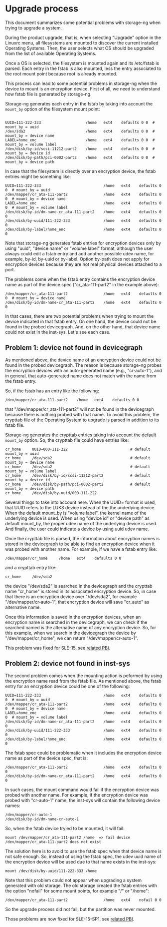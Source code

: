 # Upgrade process

This document summarizes some potential problems with storage-ng when trying to upgrade a system.

During the product upgrade, that is, when selecting "Upgrade" option in the Linuxrc menu, all filesystems are mounted to discover the current installed Operating Systems. Then, the user selects what OS should be upgraded from the list of available Operating Systems.

Once a OS is selected, the filesystem is mounted again and its /etc/fstab is parsed. Each entry in the fstab is also mounted, less the entry associated to the root mount point because root is already mounted.

This process can lead to some potential problems in storage-ng when the device to mount is an encryption device. First of all, we need to understand how fstab file is generated by storage-ng.

Storage-ng generates each entry in the fstab by taking into account the `mount_by` option of the filesystem mount point:

```

UUID=111-222-333                    /home   ext4    defaults 0 0  # mount_by = uuid
/dev/sda2                           /home   ext4    defaults 0 0  # mount_by = device name
LABEL=home_enc                      /home   ext4    defaults 0 0  # mount_by = volume label
/dev/disk/by-id/scsi-11212-part2    /home   ext4    defaults 0 0  # mount_by = device id
/dev/disk/by-path/pci-0002-part2    /home   ext4    defaults 0 0  # mount_by = device path

```

In case that the filesystem is directly over an encryption device, the fstab entries might be something like:

```
UUID=111-222-333                            /home   ext4    defaults 0 0  # mount_by = uuid
/dev/mapper/cr_ata-111-part2                /home   ext4    defaults 0 0  # mount_by = device name
LABEL=home_enc                              /home   ext4    defaults 0 0  # mount_by = volume label
/dev/disk/by-id/dm-name-cr_ata-111-part2    /home   ext4    defaults 0 0
/dev/disk/by-uuid/111-222-333               /home   ext4    defaults 0 0
/dev/disk/by-label/home_enc                 /home   ext4    defaults 0 0
```

Note that storage-ng generates fstab entries for encryption devices only by using "uuid", "device name" or "volume label" format, although the user always could edit a fstab entry and add another possible udev name, for example, by-id, by-uuid or by-label. Option by-path does not apply for encryption devices because they are not real physical devices attached to a port.

The problems come when the fstab entry contains the encryption device name as part of the device spec ("cr_ata-111-part2" in the example above):

```
/dev/mapper/cr_ata-111-part2                /home   ext4    defaults 0 0  # mount_by = device name
/dev/disk/by-id/dm-name-cr_ata-111-part2    /home   ext4    defaults 0 0
```

In that cases, there are two potential problems when trying to mount the device indicated in that fstab entry. On one hand, the device could not be found in the probed devicegraph. And, on the other hand, that device name could not exist in the inst-sys. Let's see each case.

## Problem 1: device not found in devicegraph

As mentioned above, the device name of an encryption device could not be found in the probed devicegraph. The reason is because storage-ng probes the encryption devices with an auto-generated name (e.g., "cr-auto-1"), and in general, that auto-generated name does not match with the name from the fstab entry.

So, if the fstab has an entry like the following:

```
/dev/mapper/cr_ata-111-part2    /home   ext4    defaults 0 0
```

that "/dev/mapper/cr_ata-111-part2" will not be found in the devicegraph because there is nothing probed with that name. To avoid this problem, the crypttab file of the Operating System to upgrade is parsed in addition to its fstab file.

Storage-ng generates the crypttab entries taking into account the default `mount_by` option. So, the crypttab file could have entries like:

```
cr_home     UUID=000-111-222                            # default mount_by = uuid
cr_home     /dev/sda2                                   # default mount_by = device name
cr_home     /dev/sda2                                   # default mount_by = volume label
cr_home     /dev/disk/by-id/scsi-11212-part2            # default mount_by = device id
cr_home     /dev/disk/by-path/pci-0002-part2            # default mount_by = device path
cr_home     /dev/disk/by-uuid/000-111-222
```

Several things to take into account here. When the UUID= format is used, that UUID refers to the LUKS device instead of the the underlying device. When the default mount_by is "volume label", the kernel name of the underlying device is used. When using "device id" or "device path" as default mount_by, the proper udev name of the underlying device is used. And finally, the user could indicate a device by using uuid udev name.

Once the crypttab file is parsed, the information about encryption names is stored in the devicegraph to be able to find an encryption device when it was probed with another name. For example, if we have a fstab entry like:

```
/dev/mapper/cr_home     /home   ext4    defaults 0 0
```

and a crypttab entry like:

```
cr_home     /dev/sda2
```

the device "/dev/sda2" is searched in the devicegraph and the crypttab name "cr_home" is stored in its associated encryption device. So, in case that there is an encryption device over "/dev/sda2", for example "/dev/mapper/cr-auto-1", that encryption device will save "cr_auto" as alternative name.

Once this information is saved in the encryption devices, when an encryption name is searched in the devicegraph, we can check if the searched named is the alternative name of any encryption device. So, for this example, when we search in the devicegraph the device by "/dev/mapper/cr_home", we can return "/dev/mapper/cr-auto-1".

This problem was fixed for SLE-15, see [related PBI](https://trello.com/c/OGssTRzO/393-osdistribution-p2p1-1094963-opensuse-150-installation-or-upgrade-fails-if-disk-contains-encrypted-partition-luks).


## Problem 2: device not found in inst-sys

The second problem comes when the mounting action is peformed by using the encryption name read from the fstab file. As mentioned above, the fstab entry for an encryption device could be one of the following:

```
UUID=111-222-333                            /home   ext4    defaults 0 0  # mount_by = uuid
/dev/mapper/cr_ata-111-part2                /home   ext4    defaults 0 0  # mount_by = device name
LABEL=home_enc                              /home   ext4    defaults 0 0  # mount_by = volume label
/dev/disk/by-id/dm-name-cr_ata-111-part2    /home   ext4    defaults 0 0
/dev/disk/by-uuid/111-222-333               /home   ext4    defaults 0 0
/dev/disk/by-label/home_enc                 /home   ext4    defaults 0 0
```

The fstab spec could be problematic when it includes the encryption device name as part of the device spec, that is:

```
/dev/mapper/cr_ata-111-part2                /home   ext4    defaults 0 0
/dev/disk/by-id/dm-name-cr_ata-111-part2    /home   ext4    defaults 0 0
```

In such cases, the mount command would fail if the encryption device was probed with another name. For example, if the encryption device was probed with "cr-auto-1" name, the inst-sys will contain the following device names:

```
/dev/mapper/cr-auto-1
/dev/disk/by-id/dm-name-cr-auto-1
```

So, when the fstab device tryied to be mounted, it will fail:

```
mount /dev/mapper/cr_ata-111-part2 /home  => fail device /dev/mapper/cr_ata-111-part2 does not exist
```

The solution here is to avoid to use the fstab spec when that device name is not safe enough. So, instead of using the fstab spec, the udev uuid name of the encryption device will be used due to that name exists in the inst-sys:

```
mount /dev/disk/by-uuid/111-222-333 /home
```

Note that this problem could not appear when upgrading a system generated with old storage. The old storage created the fstab entries with the option "nofail" for some mount points, for example "/" or "/home":

```
/dev/mapper/cr_ata-111-part2                /home   ext4    nofail 0 0
```

So the upgrade process did not fail, but the partition was never mounted.

Those problems are now fixed for SLE-15-SP1, see [related PBI](https://trello.com/c/bY9jBdVR/424-5-fix-upgrading-scenario-was-find-devices-by-uuid).
